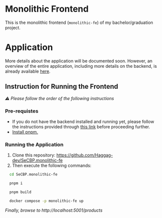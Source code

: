 # Monolithic Frontend

This is the monolithic frontend (`monolithic-fe`) of my bachelor/graduation project.

# Application

More details about the application will be documented soon. However, an overview of the entire application, including more details on the backend, is already available [here](https://github.com/Haggag-dev/SeCBP.back-end?tab=readme-ov-file#bachelorgraduation-project).

## Instruction for Running the Frontend

_⚠ Please follow the order of the following instructions_ 

### Pre-requistes
- If you do not have the backend installed and running yet, please follow the instructions provided through [this link](https://github.com/Haggag-dev/SeCBP.back-end?tab=readme-ov-file#instructions-for-running-the-back-end) before proceeding further.
- [Install pnpm.](https://pnpm.io/installation)

### Running the Application

1. Clone this repository: https://github.com/Haggag-dev/SeCBP.monolithic-fe
2. Then execute the following commands:
```sh
  cd SeCBP.monolithic-fe

  pnpm i

  pnpm build

  docker compose -p monolithic-fe up
```

_Finally, browse to http://localhost:5001/products_
